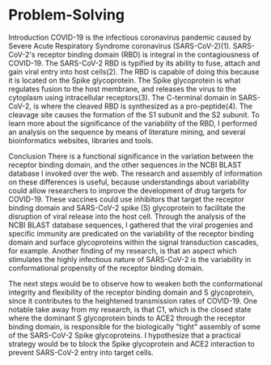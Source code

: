 # Problem-Solving
 Introduction
   COVID-19 is the infectious coronavirus pandemic caused by Severe Acute Respiratory Syndrome coronavirus (SARS-CoV-2)(1). SARS-CoV-2's receptor binding domain (RBD) is integral in the contagiousness of COVID-19. The SARS-CoV-2 RBD is typified by its ability to fuse, attach and gain viral entry into host cells(2). The RBD is capable of doing this because it is located on the Spike glycoprotein. The Spike glycoprotein is what regulates fusion to the host membrane, and releases the virus to the cytoplasm using  intracellular receptors(3). The C-terminal domain in SARS-CoV-2, is where the cleaved RBD is synthesized as a pro-peptide(4). The cleavage site causes the formation of the S1 subunit and the S2 subunit. To learn more about the significance of the variability of the RBD, I performed an analysis on the sequence by means of literature mining, and several bioinformatics websites, libraries and tools.

Conclusion
There is a functional significance in the variation between the receptor binding domain, and the other sequences in the NCBI BLAST database I invoked over the web. The research and assembly of information on these differences is useful, because understandings about variability could allow researchers to improve the development of drug targets for COVID-19. These vaccines could use inhibitors that target the receptor binding domain and SARS-CoV-2 spike (S) glycoprotein to facilitate the disruption of viral release into the host cell. Through the analysis of the NCBI BLAST database sequences, I gathered that the viral progenies and specific immunity are predicated on the variability of the receptor binding domain and surface glycoproteins within the signal transduction cascades, for example. Another finding of my research, is that an aspect which stimulates the highly infectious nature of SARS-CoV-2 is the variability in conformational propensity of the receptor binding domain. 

The next steps would be to observe how to weaken both the conformational integrity and flexibility of the receptor binding domain and S glycoprotein, since it contributes to the heightened transmission rates of COVID-19. One notable take away from my research, is that C1, which is the closed state where the dominant S glycoprotein binds to ACE2 through the receptor binding domain, is responsible for the biologically "tight" assembly of some of the SARS-CoV-2 Spike glycoproteins. I hypothesize that a practical strategy would be to block the Spike glycoprotein and ACE2 interaction to prevent SARS-CoV-2 entry into target cells. 
